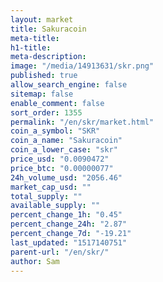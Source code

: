 ```yaml
---
layout: market
title: Sakuracoin
meta-title: 
h1-title: 
meta-description: 
image: "/media/14913631/skr.png"
published: true
allow_search_engine: false
sitemap: false
enable_comment: false
sort_order: 1355
permalink: "/en/skr/market.html"
coin_a_symbol: "SKR"
coin_a_name: "Sakuracoin"
coin_a_lower_case: "skr"
price_usd: "0.0090472"
price_btc: "0.00000077"
24h_volume_usd: "2056.46"
market_cap_usd: ""
total_supply: ""
available_supply: ""
percent_change_1h: "0.45"
percent_change_24h: "2.87"
percent_change_7d: "-19.21"
last_updated: "1517140751"
parent-url: "/en/skr/"
author: Sam
---
```


